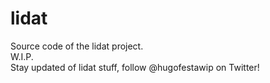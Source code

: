 # lidat
Source code of the lidat project. 
<br>W.I.P.
<br>Stay updated of lidat stuff, follow @hugofestawip on Twitter!
